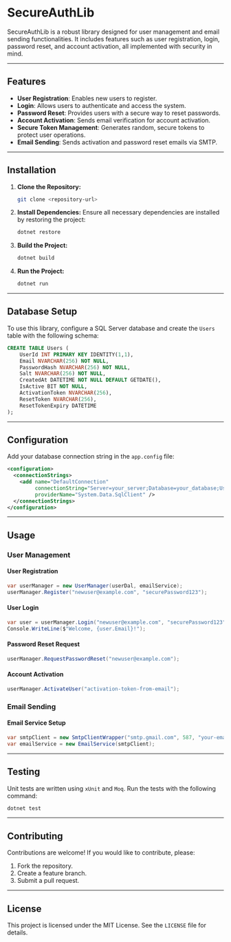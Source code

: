 # SecureAuthLib

SecureAuthLib is a robust library designed for user management and email sending functionalities. It includes features such as user registration, login, password reset, and account activation, all implemented with security in mind.

---

## Features

- **User Registration**: Enables new users to register.
- **Login**: Allows users to authenticate and access the system.
- **Password Reset**: Provides users with a secure way to reset passwords.
- **Account Activation**: Sends email verification for account activation.
- **Secure Token Management**: Generates random, secure tokens to protect user operations.
- **Email Sending**: Sends activation and password reset emails via SMTP.

---

## Installation

1. **Clone the Repository:**
   ```bash
   git clone <repository-url>
   ```

2. **Install Dependencies:**
   Ensure all necessary dependencies are installed by restoring the project:
   ```bash
   dotnet restore
   ```

3. **Build the Project:**
   ```bash
   dotnet build
   ```

4. **Run the Project:**
   ```bash
   dotnet run
   ```

---

## Database Setup

To use this library, configure a SQL Server database and create the `Users` table with the following schema:

```sql
CREATE TABLE Users (
    UserId INT PRIMARY KEY IDENTITY(1,1),
    Email NVARCHAR(256) NOT NULL,
    PasswordHash NVARCHAR(256) NOT NULL,
    Salt NVARCHAR(256) NOT NULL,
    CreatedAt DATETIME NOT NULL DEFAULT GETDATE(),
    IsActive BIT NOT NULL,
    ActivationToken NVARCHAR(256),
    ResetToken NVARCHAR(256),
    ResetTokenExpiry DATETIME
);
```

---

## Configuration

Add your database connection string in the `app.config` file:

```xml
<configuration>
  <connectionStrings>
    <add name="DefaultConnection"
         connectionString="Server=your_server;Database=your_database;User Id=your_user;Password=your_password;"
         providerName="System.Data.SqlClient" />
  </connectionStrings>
</configuration>
```

---

## Usage

### User Management

#### User Registration
```csharp
var userManager = new UserManager(userDal, emailService);
userManager.Register("newuser@example.com", "securePassword123");
```

#### User Login
```csharp
var user = userManager.Login("newuser@example.com", "securePassword123");
Console.WriteLine($"Welcome, {user.Email}!");
```

#### Password Reset Request
```csharp
userManager.RequestPasswordReset("newuser@example.com");
```

#### Account Activation
```csharp
userManager.ActivateUser("activation-token-from-email");
```

### Email Sending

#### Email Service Setup
```csharp
var smtpClient = new SmtpClientWrapper("smtp.gmail.com", 587, "your-email@gmail.com", "your-email-password");
var emailService = new EmailService(smtpClient);
```

---

## Testing

Unit tests are written using `xUnit` and `Moq`. Run the tests with the following command:

```bash
dotnet test
```

---

## Contributing

Contributions are welcome! If you would like to contribute, please:

1. Fork the repository.
2. Create a feature branch.
3. Submit a pull request.

---

## License

This project is licensed under the MIT License. See the `LICENSE` file for details.

